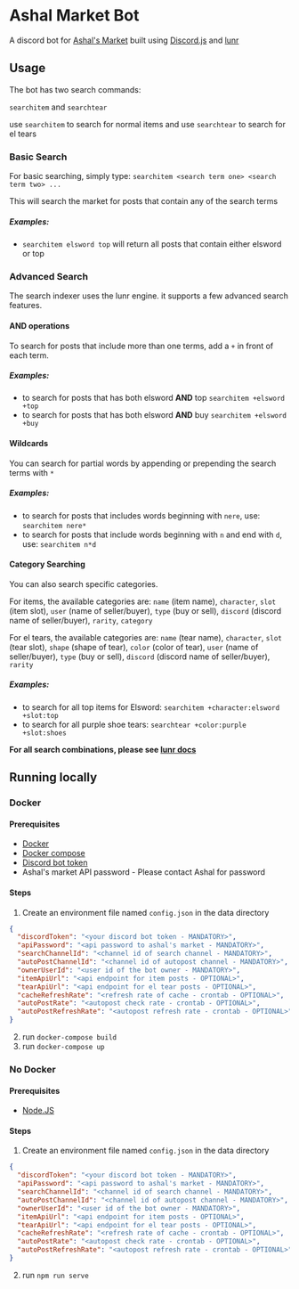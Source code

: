 # Ashal Market Bot

A discord bot for [Ashal's Market](https://www.ashal.eu/market/search.php) built using [Discord.js](https://discord.js.org/#/) and [lunr](https://lunrjs.com/)

## Usage

The bot has two search commands:

`searchitem` and `searchtear`

use `searchitem` to search for normal items and use `searchtear` to search for el tears

### Basic Search

For basic searching, simply type: `searchitem <search term one> <search term two> ...`

This will search the market for posts that contain any of the search terms

##### Examples:
- `searchitem elsword top` will return all posts that contain either elsword or top

### Advanced Search

The search indexer uses the lunr engine. it supports a few advanced search features.

#### AND operations

To search for posts that include more than one terms, add a `+` in front of each term.

##### Examples:
- to search for posts that has both elsword **AND** top `searchitem +elsword +top`
- to search for posts that has both elsword **AND** buy `searchitem +elsword +buy`

#### Wildcards

You can search for partial words by appending or prepending the search terms with `*`

##### Examples:
 - to search for posts that includes words beginning with `nere`, use: `searchitem nere*`
 - to search for posts that include words beginning with `n` and end with `d`, use: `searchitem n*d`

#### Category Searching

You can also search specific categories.

For items, the available categories are: `name` (item name), `character`, `slot` (item slot), `user` (name of seller/buyer), `type` (buy or sell), `discord` (discord name of seller/buyer), `rarity`, `category`

For el tears, the available categories are: `name` (tear name), `character`, `slot` (tear slot), `shape` (shape of tear), `color` (color of tear), `user` (name of seller/buyer), `type` (buy or sell), `discord` (discord name of seller/buyer), `rarity`

##### Examples:
- to search for all top items for Elsword: `searchitem +character:elsword +slot:top`
- to search for all purple shoe tears: `searchtear +color:purple +slot:shoes`


**For all search combinations, please see [lunr docs](https://lunrjs.com/guides/searching.html)**

## Running locally
### Docker
#### Prerequisites
- [Docker](https://docs.docker.com/install/)
- [Docker compose](https://docs.docker.com/compose/)
- [Discord bot token](https://discordjs.guide/preparations/setting-up-a-bot-application.html#creating-your-bot)
- Ashal's market API password - Please contact Ashal for password

#### Steps
1. Create an environment file named `config.json` in the data directory
```json
{
  "discordToken": "<your discord bot token - MANDATORY>",
  "apiPassword": "<api password to ashal's market - MANDATORY>",
  "searchChannelId": "<channel id of search channel - MANDATORY>",
  "autoPostChannelId": "<channel id of autopost channel - MANDATORY>",
  "ownerUserId": "<user id of the bot owner - MANDATORY>",
  "itemApiUrl": "<api endpoint for item posts - OPTIONAL>",
  "tearApiUrl": "<api endpoint for el tear posts - OPTIONAL>",
  "cacheRefreshRate": "<refresh rate of cache - crontab - OPTIONAL>",
  "autoPostRate": "<autopost check rate - crontab - OPTIONAL>",
  "autoPostRefreshRate": "<autopost refresh rate - crontab - OPTIONAL>"
}
```
2. run `docker-compose build`
3. run `docker-compose up`

### No Docker
#### Prerequisites
- [Node.JS](https://nodejs.org/en/)

#### Steps
1. Create an environment file named `config.json` in the data directory
```json
{
  "discordToken": "<your discord bot token - MANDATORY>",
  "apiPassword": "<api password to ashal's market - MANDATORY>",
  "searchChannelId": "<channel id of search channel - MANDATORY>",
  "autoPostChannelId": "<channel id of autopost channel - MANDATORY>",
  "ownerUserId": "<user id of the bot owner - MANDATORY>",
  "itemApiUrl": "<api endpoint for item posts - OPTIONAL>",
  "tearApiUrl": "<api endpoint for el tear posts - OPTIONAL>",
  "cacheRefreshRate": "<refresh rate of cache - crontab - OPTIONAL>",
  "autoPostRate": "<autopost check rate - crontab - OPTIONAL>",
  "autoPostRefreshRate": "<autopost refresh rate - crontab - OPTIONAL>"
}
```
2. run `npm run serve`
